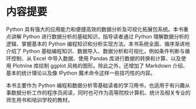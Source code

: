# 内容提要

Python 具有强大的应用能力和便捷高效的数据分析及可视化拓展包系统。本书重点讲解 Python 进行数据分析的基础知识，指导读者通过 Python 理解数据分析的逻辑、掌握基本的 Python 编程知识和分析实现方法。本书系统全面、循序渐进地介绍了 Python 基础编程知识、数据导入、数据分析和可视化，例如条件判断与循环控制、从 Excel 中导入数据、使用 Pandas 库进行数据的转换和计算、以及使用 Plotnine 库绘制 ggplot 风格的图形。除此之外，还增加了 Markdown 介绍、基本的统计理论以及像 IPython 魔术命令这样一些技巧性的内容。

本书主要作为 Python 编程和数据分析零基础读者的学习用书，也适用于有兴趣从事数据分析工作的程序员阅读，同时也可作为高等院校计算机、统计及相关专业的师生用书和培训学校的教材。

